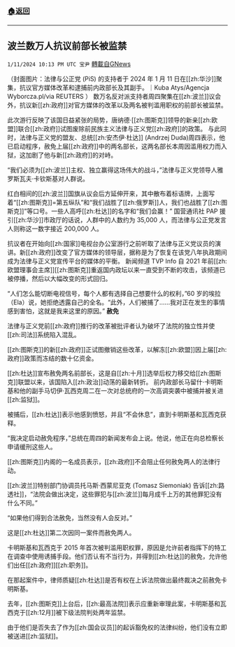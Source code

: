 ###  [:house:返回](README.md)
---


## 波兰数万人抗议前部长被监禁
`1/11/2024 10:13 PM UTC 宝尹` [轉載自GNews](https://gnews.org/articles/2210005)

（封面图片：法律与公正党 (PiS) 的支持者于 2024 年 1 月 11 日在[[zh:华沙]]聚集，抗议官方媒体改革和逮捕前内政部长及其副手。｜Kuba Atys/Agencja Wyborcza.pl/via REUTERS ）
数万名反对派支持者周四聚集在[[zh:波兰]]议会外，抗议新[[zh:政府]]对官方媒体的改革以及两名被判滥用职权的前部长被监禁。

此次游行反映了该国日益紧张的局势，唐纳德·[[zh:图斯克]]领导的新亲[[zh:欧盟]]联合[[zh:政府]]试图废除前民族主义法律与正义党[[zh:政府]]的政策。
与此同时，法律与正义党的盟友、总统[[zh:安杰伊·杜达]] (Andrzej Duda)周四表示，他已启动程序，赦免上届[[zh:政府]]中的两名部长，这两名部长本周因滥用权力而入狱，这加剧了他与新[[zh:政府]]的对峙。

“我们必须为[[zh:波兰]]主权、独立赢得这场伟大的战斗，”法律与正义党领导人雅罗斯瓦夫·卡钦斯基对人群说。

红白相间的[[zh:波兰]]国旗从议会后方延伸开来，其中散布着标语牌，上面写着“[[zh:图斯克]]=第五纵队”和“我们战胜了[[zh:俄罗斯]]人，我们也战胜了[[zh:图斯克]]”等口号。一些人高呼[[zh:杜达]]的名字和“我们会赢！”
国营通讯社 PAP 援引[[zh:华沙]]市政厅的话说，人群中的人数约为 35,000 人，而法律与公正党发言人则称这一数字接近 200,000 人。

抗议者在开始向[[zh:国家]]电视台办公室游行之前听取了法律与正义党议员的演讲。新[[zh:政府]]改变了官方媒体的领导层，据称是为了恢复在该党八年执政期间成为法律与正义党宣传平台的媒体的平衡。
新闻频道 TVP Info 自 2021 年前[[zh:欧盟理事会主席]][[zh:图斯克]]重返国内政坛以来一直受到不断的攻击，该频道已被停播，然后以大幅改变的形式回归。

“人们怎么能切断电视信号，每个人都有选择自己想要什么的权利，”60 岁的埃拉（Ela）说，她拒绝透露自己的全名。“此外，人们被捕了……我对正在发生的事情感到害怕，这就是我来这里的原因。”
**赦免**

法律与正义党前[[zh:政府]]推行的改革被批评者认为破坏了法院的独立性并使[[zh:司法]]系统陷入混乱。

[[zh:图斯克]]的新[[zh:政府]]正试图撤销这些改革，以解冻[[zh:欧盟]]因上届[[zh:政府]]政策而冻结的数十亿资金。

[[zh:杜达]]宣布赦免两名前部长，这是自[[zh:十月]]选举后权力移交给[[zh:图斯克]]联盟以来，该国陷入[[zh:政治]]动荡的最新转折。
前内政部长马留什·卡明斯基和他的副手马切伊·瓦西克周二在一次对总统府的一次高调突袭中被捕并被关进[[zh:监狱]]。

被捕后，[[zh:杜达]]表示他感到愤怒，并且“不会休息”，直到卡明斯基和瓦西克获释。

“我决定启动赦免程序，”总统在周四的新闻发布会上说。他说，他正在向总检察长申请缓刑这些人。

[[zh:图斯克]]内阁的一名成员表示，[[zh:政府]]不会阻止任何赦免两人的法律行动。

[[zh:波兰]]特别部门协调员托马斯·西蒙尼亚克 (Tomasz Siemoniak) 告诉[[zh:路透社]]，“法院会做出决定，这些罪犯与[[zh:波兰]]每月成千上万的其他罪犯没有什么不同。”

“如果他们得到合法赦免，当然没有人会反对。”

这是[[zh:杜达]]第二次因同一案件而赦免两人。

卡明斯基和瓦西克于 2015 年首次被判滥用职权罪，原因是允许前者指挥下的特工在调查中使用诱捕手段。他们否认有不当行为，并得到[[zh:杜达]]的赦免，允许他们出任[[zh:政府]][[zh:职务]]。

在那起案件中，律师质疑[[zh:杜达]]是否有权在上诉法院做出最终裁决之前赦免卡明斯基。

去年，[[zh:图斯克]]上台后，[[zh:最高法院]]表示应重新审理此案，卡明斯基和瓦西克于[[zh:12月]]被下级法院判处两年监禁。

由于他们是否失去了作为[[zh:国会议员]]的起诉豁免权的法律纠纷，他们没有立即被送进[[zh:监狱]]。




